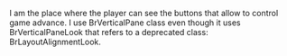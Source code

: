 I am the place where the player can see the buttons that allow to control game advance. I use BrVerticalPane class even though it uses BrVerticalPaneLook that refers to a deprecated class: BrLayoutAlignmentLook.

